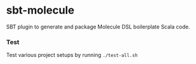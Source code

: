# sbt-molecule
SBT plugin to generate and package Molecule DSL boilerplate Scala code.



### Test

Test various project setups by running `./test-all.sh`

